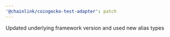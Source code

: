 ```yaml
---
'@chainlink/coingecko-test-adapter': patch
---
```


Updated underlying framework version and used new alias types

